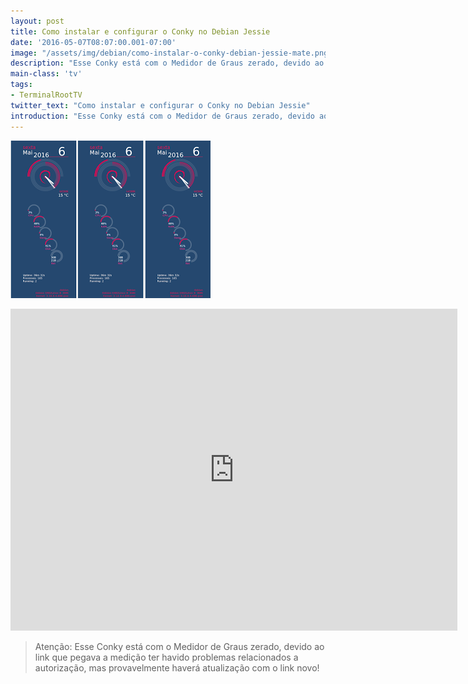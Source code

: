 ```yaml
---
layout: post
title: Como instalar e configurar o Conky no Debian Jessie
date: '2016-05-07T08:07:00.001-07:00'
image: "/assets/img/debian/como-instalar-o-conky-debian-jessie-mate.png"
description: "Esse Conky está com o Medidor de Graus zerado, devido ao link que pegava a medição ter havido problemas relacionados a autorização, mas provavelmente haverá atualização com o link novo!"
main-class: 'tv'
tags:
- TerminalRootTV
twitter_text: "Como instalar e configurar o Conky no Debian Jessie"
introduction: "Esse Conky está com o Medidor de Graus zerado, devido ao link que pegava a medição ter havido problemas relacionados a autorização, mas provavelmente haverá atualização com o link novo!"
---
```

![Blog Linux](/assets/img/debian/como-instalar-o-conky-debian-jessie-mate.png "Blog Linux")

<iframe width="715" height="515" src="https://www.youtube.com/embed/DdadJ1VLazg" frameborder="0" allowfullscreen></iframe>

> Atenção: Esse Conky está com o Medidor de Graus zerado, devido ao link que pegava a medição ter havido problemas relacionados a autorização, mas provavelmente haverá atualização com o link novo!
